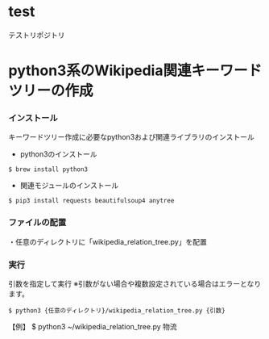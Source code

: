 # test
テストリポジトリ

# python3系のWikipedia関連キーワードツリーの作成

### インストール

キーワードツリー作成に必要なpython3および関連ライブラリのインストール

* python3のインストール
```
$ brew install python3
```
* 関連モジュールのインストール
```
$ pip3 install requests beautifulsoup4 anytree 
```
 
### ファイルの配置
・任意のディレクトリに「wikipedia_relation_tree.py」を配置

### 実行

引数を指定して実行
※引数がない場合や複数設定されている場合はエラーとなります。

```
$ python3 {任意のディレクトリ}/wikipedia_relation_tree.py {引数}
```
【例】
$ python3 ~/wikipedia_relation_tree.py 物流
